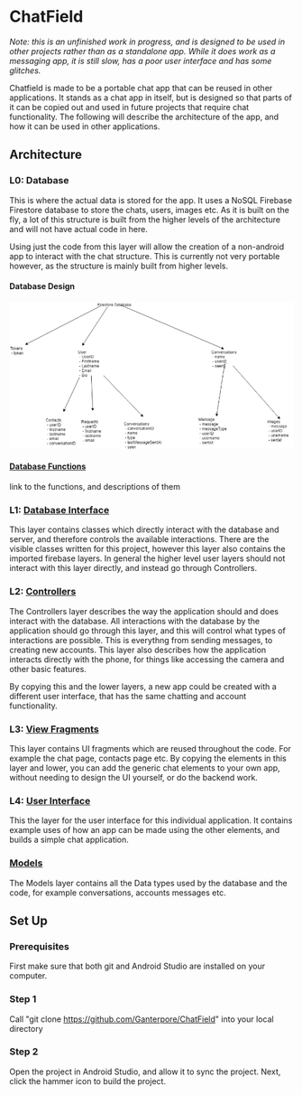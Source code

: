 # ChatField
*Note: this is an unfinished work in progress, and is designed to be used in other projects rather than as a standalone app. While it does work as a messaging app, it is still slow, has a poor user interface and has some glitches.*

Chatfield is made to be a portable chat app that can be reused in other applications. It stands as a chat app in itself, but is designed so that parts of it can be copied out and used in future projects that require chat functionality. The following will describe the architecture of the app, and how it can be used in other applications.

## Architecture

### L0: Database
This is where the actual data is stored for the app. It uses a NoSQL Firebase Firestore database to store the chats, users, images etc. As it is built on the fly, a lot of this structure is built from the higher levels of the architecture and will not have actual code in here.

Using just the code from this layer will allow the creation of a non-android app to interact with the chat structure. This is currently not very portable however, as the structure is mainly built from higher levels.

#### Database Design
![Database Design image](/database%20design.png)

#### [Database Functions](functions/index.js)
link to the functions, and descriptions of them

### L1: [Database Interface](app/src/main/java/com/ganterpore/chatfield/L1_Database_Interface)
This layer contains classes which directly interact with the database and server, and therefore controls the available interactions. There are the visible classes written for this project, however this layer also contains the imported firebase layers. In general the higher level user layers should not interact with this layer directly, and instead go through Controllers.

### L2: [Controllers](app/src/main/java/com/ganterpore/chatfield/L2_Controllers)
The Controllers layer describes the way the application should and does interact with the database. All interactions with the database by the application should go through this layer, and this will control what types of interactions are possible. This is everythng from sending messages, to creating new accounts. This layer also describes how the application interacts directly with the phone, for things like accessing the camera and other basic features.

By copying this and the lower layers, a new app could be created with a different user interface, that has the same chatting and account functionality.

### L3: [View Fragments](app/src/main/java/com/ganterpore/chatfield/L3_View_Fragments)
This layer contains UI fragments which are reused throughout the code. For example the chat page, contacts page etc. By copying the elements in this layer and lower, you can add the generic chat elements to your own app, without needing to design the UI yourself, or do the backend work.

### L4: [User Interface](app/src/main/java/com/ganterpore/chatfield/L4_User_Interface)
This the layer for the user interface for this individual application. It contains example uses of how an app can be made using the other elements, and builds a simple chat application.

### [Models](app/src/main/java/com/ganterpore/chatfield/Models)
The Models layer contains all the Data types used by the database and the code, for example conversations, accounts messages etc.

## Set Up
### Prerequisites
First make sure that both git and Android Studio are installed on your computer.

### Step 1
Call "git clone https://github.com/Ganterpore/ChatField" into your local directory

### Step 2
Open the project in Android Studio, and allow it to sync the project.
Next, click the hammer icon to build the project.

